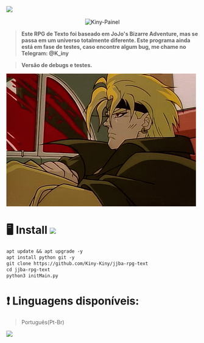 <p>
<img src= "https://camo.githubusercontent.com/71b837571c48af3aa60a73dbc9d5936aa359d78efbfa8a6743cbbbc16b80ef4d/68747470733a2f2f63646e2e646973636f72646170702e636f6d2f6174746163686d656e74732f3830353930323039333930363630383138362f3830353931333937323533353539303932322f74656e6f722e676966"/>
</p>

<p align="center" ><img alt="Kiny-Painel" src="https://r7.pngwing.com/path/860/861/224/jojo-s-bizarre-adventure-all-star-battle-logo-brand-font-jojo-bizarre-adventure-38fe791a76e8c54429a67cfd1f91408d.png"></p>

> **Este RPG de Texto foi baseado em JoJo's Bizarre Adventure, mas se passa em um universo totalmente diferente. Este programa ainda está em fase de testes, caso encontre algum bug, me chame no Telegram: @K_iny**

> **Versão de debugs e testes.**

<img src="https://github.com/Kiny-Kiny/Kiny-Kiny/blob/main/ova-jojo.gif"/>

# 🖥 Install <img src="https://github.com/TheDudeThatCode/TheDudeThatCode/blob/master/Assets/Earth.gif" width="29px">

```
apt update && apt upgrade -y
apt install python git -y
git clone https://github.com/Kiny-Kiny/jjba-rpg-text
cd jjba-rpg-text
python3 initMain.py
```
# ❗ Linguagens disponíveis:
> Português(Pt-Br)

<p>
<img src= "https://camo.githubusercontent.com/71b837571c48af3aa60a73dbc9d5936aa359d78efbfa8a6743cbbbc16b80ef4d/68747470733a2f2f63646e2e646973636f72646170702e636f6d2f6174746163686d656e74732f3830353930323039333930363630383138362f3830353931333937323533353539303932322f74656e6f722e676966"/>
</p>

